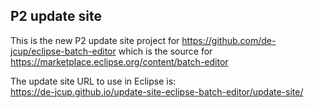 ## P2 update site

This is the new P2 update site project for https://github.com/de-jcup/eclipse-batch-editor which is the source for https://marketplace.eclipse.org/content/batch-editor


The update site URL to use in Eclipse is:  
https://de-jcup.github.io/update-site-eclipse-batch-editor/update-site/
